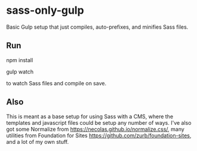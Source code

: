 # sass-only-gulp
Basic Gulp setup that just compiles, auto-prefixes, and minifies Sass files.

## Run

npm install

gulp watch

to watch Sass files and compile on save.

## Also

This is meant as a base setup for using Sass with a CMS, where the templates and javascript files could be setup any number of ways.
I've also got some Normalize from https://necolas.github.io/normalize.css/,
many utilities from Foundation for Sites https://github.com/zurb/foundation-sites,
and a lot of my own stuff.
